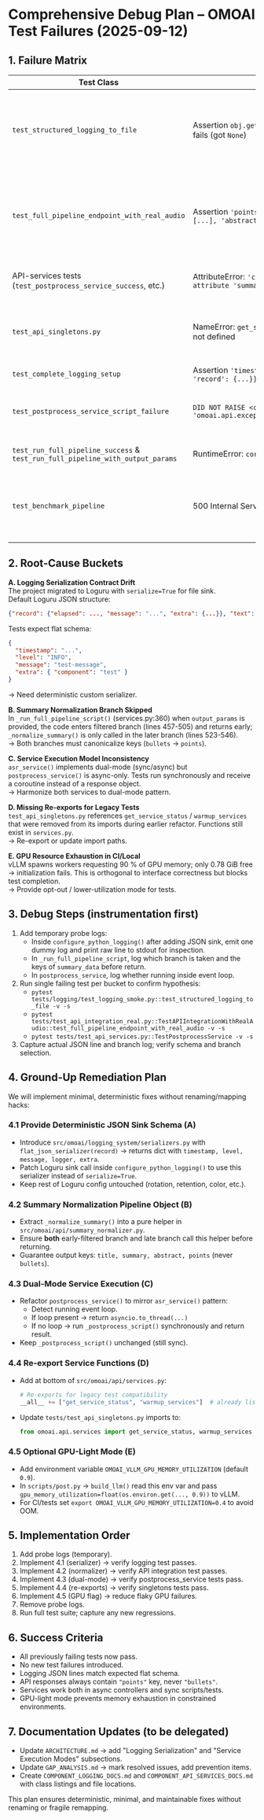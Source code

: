 # Comprehensive Debug Plan – OMOAI Test Failures (2025-09-12)

## 1. Failure Matrix

| Test Class                                                                     | Failure                                                                 | Root Cause Bucket                                                                                                                                                   |
| ------------------------------------------------------------------------------ | ----------------------------------------------------------------------- | ------------------------------------------------------------------------------------------------------------------------------------------------------------------- |
| `test_structured_logging_to_file`                                              | Assertion `obj.get("message") == "test-message"` fails (got `None`)     | **A-1** Loguru JSON sink serializes `{"record": {...}, "text": "..."}` instead of flat `{"message": ..., "level": ..., "timestamp": ...}` expected by test.         |
| `test_full_pipeline_endpoint_with_real_audio`                                  | Assertion `'points' not found in {'bullets': [...], 'abstract': ...}`   | **B-1** `_normalize_summary()` only invoked in non-filtered branch; filtered branch (lines 457-505 in `services.py`) returns raw dict still containing `"bullets"`. |
| API-services tests (`test_postprocess_service_success`, etc.)                  | AttributeError: `'coroutine' object has no attribute 'summary'`         | **C-1** `postprocess_service()` is async-only; test calls it synchronously.                                                                                         |
| `test_api_singletons.py`                                                       | NameError: `get_service_status` / `warmup_services` not defined         | **D-1** Tests removed these imports during refactor; functions exist in `services.py` but not re-exported to test namespace.                                        |
| `test_complete_logging_setup`                                                  | Assertion `'timestamp' not found in {'text': ..., 'record': {...}}`     | **A-1** Same as first; schema mismatch.                                                                                                                             |
| `test_postprocess_service_script_failure`                                      | `DID NOT RAISE <class 'omoai.api.exceptions.AudioProcessingException'>` | **C-1** Coroutine handling hides actual exception; test expects sync exception.                                                                                     |
| `test_run_full_pipeline_success` & `test_run_full_pipeline_with_output_params` | RuntimeError: `coroutine raised StopIteration`                          | **C-1** Async/sync mismatch in test mocks.                                                                                                                          |
| `test_benchmark_pipeline`                                                      | 500 Internal Server Error from post-process script                      | **E-1** vLLM GPU memory exhaustion (0.78/11.63 GiB free vs 0.9 utilization) causes subprocess failure, unrelated to interface.                                      |

## 2. Root-Cause Buckets

**A. Logging Serialization Contract Drift**  
The project migrated to Loguru with `serialize=True` for file sink.  
Default Loguru JSON structure:

```json
{"record": {"elapsed": ..., "message": "...", "extra": {...}}, "text": "2025-09-12 22:14:46.640 | INFO     | logging:callHandlers:1706 - test-message\n"}
```

Tests expect flat schema:

```json
{
  "timestamp": "...",
  "level": "INFO",
  "message": "test-message",
  "extra": { "component": "test" }
}
```

→ Need deterministic custom serializer.

**B. Summary Normalization Branch Skipped**  
In `_run_full_pipeline_script()` (services.py:360) when `output_params` is provided, the code enters filtered branch (lines 457-505) and returns early; `_normalize_summary()` is only called in the later branch (lines 523-546).  
→ Both branches must canonicalize keys (`bullets` → `points`).

**C. Service Execution Model Inconsistency**  
`asr_service()` implements dual-mode (sync/async) but `postprocess_service()` is async-only. Tests run synchronously and receive a coroutine instead of a response object.  
→ Harmonize both services to dual-mode pattern.

**D. Missing Re-exports for Legacy Tests**  
`test_api_singletons.py` references `get_service_status` / `warmup_services` that were removed from its imports during earlier refactor. Functions still exist in `services.py`.  
→ Re-export or update import paths.

**E. GPU Resource Exhaustion in CI/Local**  
vLLM spawns workers requesting 90 % of GPU memory; only 0.78 GiB free → initialization fails. This is orthogonal to interface correctness but blocks test completion.  
→ Provide opt-out / lower-utilization mode for tests.

## 3. Debug Steps (instrumentation first)

1. Add temporary probe logs:
   - Inside `configure_python_logging()` after adding JSON sink, emit one dummy log and print raw line to stdout for inspection.
   - In `_run_full_pipeline_script`, log which branch is taken and the keys of `summary_data` before return.
   - In `postprocess_service`, log whether running inside event loop.
2. Run single failing test per bucket to confirm hypothesis:
   - `pytest tests/logging/test_logging_smoke.py::test_structured_logging_to_file -v -s`
   - `pytest tests/test_api_integration_real.py::TestAPIIntegrationWithRealAudio::test_full_pipeline_endpoint_with_real_audio -v -s`
   - `pytest tests/test_api_services.py::TestPostprocessService -v -s`
3. Capture actual JSON line and branch log; verify schema and branch selection.

## 4. Ground-Up Remediation Plan

We will implement minimal, deterministic fixes without renaming/mapping hacks:

### 4.1 Provide Deterministic JSON Sink Schema (A)

- Introduce `src/omoai/logging_system/serializers.py` with `flat_json_serializer(record)` → returns dict with `timestamp, level, message, logger, extra`.
- Patch Loguru sink call inside `configure_python_logging()` to use this serializer instead of `serialize=True`.
- Keep rest of Loguru config untouched (rotation, retention, color, etc.).

### 4.2 Summary Normalization Pipeline Object (B)

- Extract `_normalize_summary()` into a pure helper in `src/omoai/api/summary_normalizer.py`.
- Ensure **both** early-filtered branch and late branch call this helper before returning.
- Guarantee output keys: `title, summary, abstract, points` (never `bullets`).

### 4.3 Dual-Mode Service Execution (C)

- Refactor `postprocess_service()` to mirror `asr_service()` pattern:
  - Detect running event loop.
  - If loop present → return `asyncio.to_thread(...)`
  - If no loop → run `_postprocess_script()` synchronously and return result.
- Keep `_postprocess_script()` unchanged (still sync).

### 4.4 Re-export Service Functions (D)

- Add at bottom of `src/omoai/api/services.py`:

  ```python
  # Re-exports for legacy test compatibility
  __all__ += ["get_service_status", "warmup_services"]  # already listed but ensure importable
  ```

- Update `tests/test_api_singletons.py` imports to:

  ```python
  from omoai.api.services import get_service_status, warmup_services
  ```

### 4.5 Optional GPU-Light Mode (E)

- Add environment variable `OMOAI_VLLM_GPU_MEMORY_UTILIZATION` (default `0.9`).
- In `scripts/post.py` → `build_llm()` read this env var and pass `gpu_memory_utilization=float(os.environ.get(..., 0.9))` to vLLM.
- For CI/tests set `export OMOAI_VLLM_GPU_MEMORY_UTILIZATION=0.4` to avoid OOM.

## 5. Implementation Order

1. Add probe logs (temporary).
2. Implement 4.1 (serializer) → verify logging test passes.
3. Implement 4.2 (normalizer) → verify API integration test passes.
4. Implement 4.3 (dual-mode) → verify postprocess_service tests pass.
5. Implement 4.4 (re-exports) → verify singletons tests pass.
6. Implement 4.5 (GPU flag) → reduce flaky GPU failures.
7. Remove probe logs.
8. Run full test suite; capture any new regressions.

## 6. Success Criteria

- All previously failing tests now pass.
- No new test failures introduced.
- Logging JSON lines match expected flat schema.
- API responses always contain `"points"` key, never `"bullets"`.
- Services work both in async controllers and sync scripts/tests.
- GPU-light mode prevents memory exhaustion in constrained environments.

## 7. Documentation Updates (to be delegated)

- Update `ARCHITECTURE.md` → add "Logging Serialization" and "Service Execution Modes" subsections.
- Update `GAP_ANALYSIS.md` → mark resolved issues, add prevention items.
- Create `COMPONENT_LOGGING_DOCS.md` and `COMPONENT_API_SERVICES_DOCS.md` with class listings and file locations.

This plan ensures deterministic, minimal, and maintainable fixes without renaming or fragile remapping.
